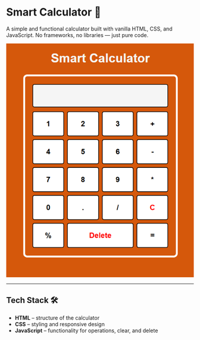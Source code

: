# Smart Calculator 🧮

A simple and functional calculator built with vanilla HTML, CSS, and JavaScript. No frameworks, no libraries — just pure code.

![Smart Calculator](./calculator.png)

---

## Tech Stack 🛠️

- **HTML** – structure of the calculator  
- **CSS** – styling and responsive design  
- **JavaScript** – functionality for operations, clear, and delete
